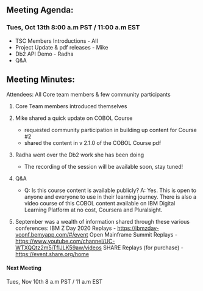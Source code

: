 ## Meeting Agenda:
### Tues, Oct 13th 8:00 a.m PST / 11:00 a.m EST 

- TSC Members Introductions - All
- Project Update & pdf releases - Mike
- Db2 API Demo - Radha
- Q&A

## Meeting Minutes:
Attendees: All Core team members & few community participants

1. Core Team members introduced themselves
2. Mike shared a quick update on COBOL Course 
   - requested community participation in building up content for Course #2
   - shared the content in v 2.1.0 of the COBOL Course pdf
3. Radha went over the Db2 work she has been doing
   - The recording of the session will be available soon, stay tuned!
4. Q&A
   - Q: Is this course content is available publicly?
     A: Yes. This is open to anyone and everyone to use in their learning journey. There is also a video course of this COBOL content available
        on IBM Digital Learning Platform at no cost, Coursera and Pluralsight.
        
5. September was a wealth of information shared through these various conferences:
   IBM Z Day 2020 Replays - https://ibmzday-vconf.bemyapp.com/#/event
   Open Mainframe Summit Replays - https://www.youtube.com/channel/UC-WTXQQtz2m5iTflJLK59aw/videos
   SHARE Replays (for purchase) - https://event.share.org/home

#### Next Meeting
Tues, Nov 10th 8 a.m PST / 11 a.m EST
